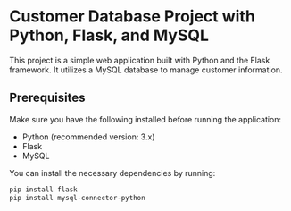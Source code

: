 # Customer Database Project with Python, Flask, and MySQL

This project is a simple web application built with Python and the Flask framework.
It utilizes a MySQL database to manage customer information.

## Prerequisites

Make sure you have the following installed before running the application:

- Python (recommended version: 3.x)
- Flask
- MySQL

You can install the necessary dependencies by running:

```bash
pip install flask
pip install mysql-connector-python
```
